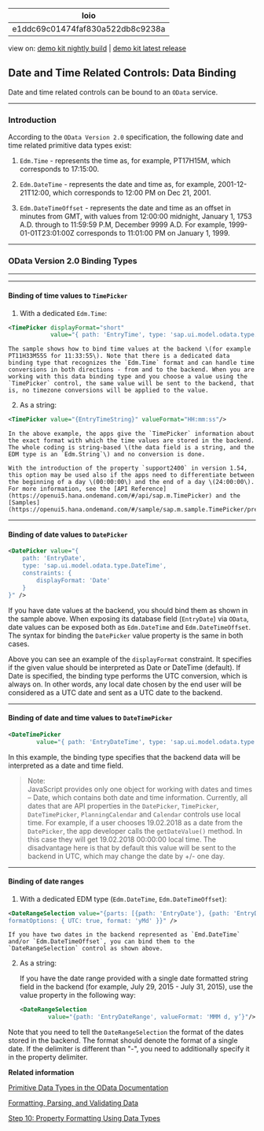 <!-- loioe1ddc69c01474faf830a522db8c9238a -->

| loio |
| -----|
| e1ddc69c01474faf830a522db8c9238a |

<div id="loio">

view on: [demo kit nightly build](https://openui5nightly.hana.ondemand.com/#/topic/e1ddc69c01474faf830a522db8c9238a) | [demo kit latest release](https://openui5.hana.ondemand.com/#/topic/e1ddc69c01474faf830a522db8c9238a)</div>

## Date and Time Related Controls: Data Binding

Date and time related controls can be bound to an `OData` service.

***

<a name="loioe1ddc69c01474faf830a522db8c9238a__section_nxx_wmg_cdb"/>

### Introduction

According to the `OData Version 2.0` specification, the following date and time related primitive data types exist:

1.  `Edm.Time` - represents the time as, for example, PT17H15M, which corresponds to 17:15:00.

2.  `Edm.DateTime` - represents the date and time as, for example, 2001-12-21T12:00, which corresponds to 12:00 PM on Dec 21, 2001.

3.  `Edm.DateTimeOffset` - represents the date and time as an offset in minutes from GMT, with values from 12:00:00 midnight, January 1, 1753 A.D. through to 11:59:59 P.M, December 9999 A.D. For example, 1999-01-01T23:01:00Z corresponds to 11:01:00 PM on January 1, 1999.


***

<a name="loioe1ddc69c01474faf830a522db8c9238a__section_i2c_p4g_cdb"/>

### OData Version 2.0 Binding Types

***

***

#### Binding of time values to `TimePicker`

1.  With a dedicated `Edm.Time`:

``` xml
<TimePicker displayFormat="short"
            value="{ path: 'EntryTime', type: 'sap.ui.model.odata.type.Time'}"/>

```

    The sample shows how to bind time values at the backend \(for example PT11H33M55S for 11:33:55\). Note that there is a dedicated data binding type that recognizes the `Edm.Time` format and can handle time conversions in both directions - from and to the backend. When you are working with this data binding type and you choose a value using the `TimePicker` control, the same value will be sent to the backend, that is, no timezone conversions will be applied to the value.

2.  As a string:

``` xml
<TimePicker value="{EntryTimeString}" valueFormat="HH:mm:ss"/>
```

    In the above example, the apps give the `TimePicker` information about the exact format with which the time values are stored in the backend. The whole coding is string-based \(the data field is a string, and the EDM type is an `Edm.String`\) and no conversion is done.

    With the introduction of the property `support2400` in version 1.54, this option may be used also if the apps need to differentiate between the beginning of a day \(00:00:00\) and the end of a day \(24:00:00\). For more information, see the [API Reference](https://openui5.hana.ondemand.com/#/api/sap.m.TimePicker) and the [Samples](https://openui5.hana.ondemand.com/#/sample/sap.m.sample.TimePicker/preview). 


***

#### Binding of date values to `DatePicker`

``` xml
<DatePicker value="{
	path: 'EntryDate',
	type: 'sap.ui.model.odata.type.DateTime',
	constraints: {
		displayFormat: 'Date'
	}
}" />
```

If you have date values at the backend, you should bind them as shown in the sample above. When exposing its database field \(`EntryDate`\) via `OData`, date values can be exposed both as `Edm.DateTime` and `Edm.DateTimeOffset`. The syntax for binding the `DatePicker` value property is the same in both cases.

Above you can see an example of the `displayFormat` constraint. It specifies if the given value should be interpreted as Date or DateTime \(default\). If Date is specified, the binding type performs the UTC conversion, which is always on. In other words, any local date chosen by the end user will be considered as a UTC date and sent as a UTC date to the backend.

***

#### Binding of date and time values to `DateTimePicker`

``` xml
<DateTimePicker
        value="{ path: 'EntryDateTime', type: 'sap.ui.model.odata.type.DateTime' }"/>

```

In this example, the binding type specifies that the backend data will be interpreted as a date and time field.

> Note:  
> JavaScript provides only one object for working with dates and times – Date, which contains both date and time information. Currently, all dates that are API properties in the `DatePicker`, `TimePicker`, `DateTimePicker`, `PlanningCalendar` and `Calendar` controls use local time. For example, if a user chooses 19.02.2018 as a date from the `DatePicker`, the app developer calls the `getDateValue()` method. In this case they will get 19.02.2018 00:00:00 local time. The disadvantage here is that by default this value will be sent to the backend in UTC, which may change the date by +/- one day.

***

#### Binding of date ranges

1.  With a dedicated EDM type \(`Edm.DateTime`, `Edm.DateTimeOffset`\):

``` xml
<DateRangeSelection value="{parts: [{path: 'EntryDate'}, {path: 'EntryDateTimeOffset'}], type: 'sap.ui.model.type.DateInterval',
formatOptions: { UTC: true, format: 'yMd' }}" />
```

    If you have two dates in the backend represented as `Emd.DateTime` and/or `Edm.DateTimeOffset`, you can bind them to the `DateRangeSelection` control as shown above.

2.  As a string:

    If you have the date range provided with a single date formatted string field in the backend \(for example, July 29, 2015 - July 31, 2015\), use the value property in the following way:

    ``` xml
    <DateRangeSelection
            value="{path: 'EntryDateRange', valueFormat: 'MMM d, y’}"/>
    
    ```


Note that you need to tell the `DateRangeSelection` the format of the dates stored in the backend. The format should denote the format of a single date. If the delimiter is different than "-", you need to additionally specify it in the property delimiter.

**Related information**  


[Primitive Data Types in the OData Documentation](http://www.odata.org/documentation/odata-version-2-0/overview/)

[Formatting, Parsing, and Validating Data](Formatting,_Parsing,_and_Validating_Data_07e4b92.md)

[Step 10: Property Formatting Using Data Types](Step_10_Property_Formatting_Using_Data_Types_9252ee4.md)

